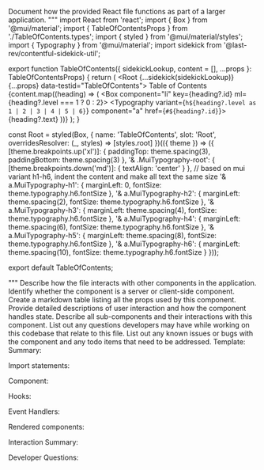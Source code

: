 Document how the provided React file functions as part of a larger application.
"""
import React from 'react';
import { Box } from '@mui/material';
import { TableOfContentsProps } from './TableOfContents.types';
import { styled } from '@mui/material/styles';
import { Typography } from '@mui/material';
import sidekick from '@last-rev/contentful-sidekick-util';

export function TableOfContents({ sidekickLookup, content = [], ...props }: TableOfContentsProps) {
  return (
    <Root {...sidekick(sidekickLookup)} {...props} data-testid="TableOfContents">
      <Typography variant="h3">Table of Contents</Typography>
      <Box component="ul">
        {content.map((heading) => (
          <Box component="li" key={heading?.id} ml={heading?.level === 1 ? 0 : 2}>
            <Typography variant={`h${heading?.level as 1 | 2 | 3 | 4 | 5 | 6}`} component="a" href={`#${heading?.id}`}>
              {heading?.text}
            </Typography>
          </Box>
        ))}
      </Box>
    </Root>
  );
}

const Root = styled(Box, {
  name: 'TableOfContents',
  slot: 'Root',
  overridesResolver: (_, styles) => [styles.root]
})<TableOfContentsProps>(({ theme }) => ({
  [theme.breakpoints.up('xl')]: {
    paddingTop: theme.spacing(3),
    paddingBottom: theme.spacing(3)
  },
  '& .MuiTypography-root': {
    [theme.breakpoints.down('md')]: {
      textAlign: 'center'
    }
  },
  // based on mui variant h1-h6, indent the content and make all text the same size
  '& a.MuiTypography-h1': {
    marginLeft: 0,
    fontSize: theme.typography.h6.fontSize
  },
  '& a.MuiTypography-h2': {
    marginLeft: theme.spacing(2),
    fontSize: theme.typography.h6.fontSize
  },
  '& a.MuiTypography-h3': {
    marginLeft: theme.spacing(4),
    fontSize: theme.typography.h6.fontSize
  },
  '& a.MuiTypography-h4': {
    marginLeft: theme.spacing(6),
    fontSize: theme.typography.h6.fontSize
  },
  '& a.MuiTypography-h5': {
    marginLeft: theme.spacing(8),
    fontSize: theme.typography.h6.fontSize
  },
  '& a.MuiTypography-h6': {
    marginLeft: theme.spacing(10),
    fontSize: theme.typography.h6.fontSize
  }
}));

export default TableOfContents;

"""
Describe how the file interacts with other components in the application.
Identify whether the component is a server or client-side component.
Create a markdown table listing all the props used by this component.
Provide detailed descriptions of user interaction and how the component handles state.
Describe all sub-components and their interactions with this component.
List out any questions developers may have while working on this codebase that relate to this file.
List out any known issues or bugs with the component and any todo items that need to be addressed.
Template:
Summary:
<brief overview of the file and all its major components>

Import statements:
<describe the imports and dependencies>

Component:
<Summary of component>

Hooks:
<list of hooks with descriptions>

Event Handlers:
<list of Event Handlers with descriptions>

Rendered components:
<list of Rendered components with descriptions>

Interaction Summary:
<a summary of how the file could interact with the rest of the application>

Developer Questions:
<a list of questions Developers working with this component may have the following questions when debugging>